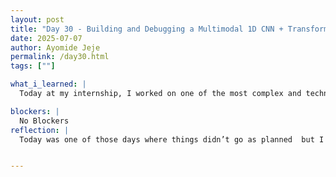 ```yaml
---
layout: post
title: "Day 30 - Building and Debugging a Multimodal 1D CNN + Transformer for ECG Diagnosis "
date: 2025-07-07
author: Ayomide Jeje
permalink: /day30.html
tags: [""]

what_i_learned: |
  Today at my internship, I worked on one of the most complex and technically demanding aspects of our deep learning project so far — developing a hybrid 1D CNN and Transformer model for ECG classification using the PTB-XL dataset. The goal of this model is to analyze electrocardiogram (ECG) signals from multiple perspectives: the raw time-domain waveform, the frequency-domain representation (obtained through Fast Fourier Transform), and patient metadata such as age and gender. Each of these data modalities offers a unique view of the heart's electrical activity, and our aim is to combine them to improve classification accuracy. To achieve this, I designed a multimodal model using TensorFlow’s Functional API. The model is structured to take in three separate inputs: one for the raw signal, one for the FFT-transformed frequency features, and one for the metadata. Each of these inputs is passed through its own sub-network. The time and frequency signals are processed using separate stacks of 1D Convolutional Neural Networks (CNNs) followed by Transformer encoder layers, allowing the model to learn both local features and long-range dependencies in the sequences. The metadata is passed through dense layers to integrate non-signal information. These three outputs are then concatenated and fed through fully connected layers to produce the final classification.

blockers: |
  No Blockers
reflection: |
  Today was one of those days where things didn’t go as planned  but I ended up learning more than I expected. The task seemed clear when I began: continue building and training a deep learning model that combines 1D CNNs and Transformers to classify ECG signals from the PTB-XL dataset. I was excited because the model design was ambitious a multimodal approach that merges raw time-domain signals, frequency-domain FFT features, and patient metadata into one unified classifier. But as I quickly learned, ambition often brings complexity. I started by finalizing the architecture. Using TensorFlow’s Functional API, I structured the model to handle three separate inputs. Each branch processed a different data modality, and the outputs were meant to converge in a dense fusion layer. In theory, it was elegant. But in practice, I hit a wall. The training process failed immediately, throwing a shape mismatch error something like, “expected shape (None, 250, …), got something else.” At first, I assumed it would be a quick fix. Maybe a reshape here or a padding layer there. But as I traced through the pipeline, I realized this was deeper than a surface-level bug. The frequency-domain features I had extracted didn’t match the model’s expectations. Somewhere between preprocessing and model compilation, the data had drifted from the format I assumed it was in.That discovery was frustrating, but also humbling. I’d forgotten how easy it is to introduce silent inconsistencies when handling multiple data sources. I had focused so much on designing a powerful model that I didn’t double-check whether the data I was feeding it still aligned with those assumptions. It reminded me that deep learning isn’t just about flashy architectures it’s about plumbing. Making sure everything fits together underneath.


---
```

